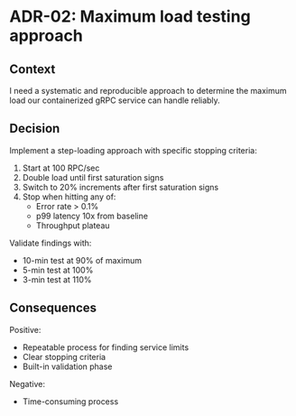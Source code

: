 # ADR-02: Maximum load testing approach

## Context

I need a systematic and reproducible approach to determine the maximum load our containerized gRPC service can handle reliably.

## Decision

Implement a step-loading approach with specific stopping criteria:

1. Start at 100 RPC/sec
2. Double load until first saturation signs
3. Switch to 20% increments after first saturation signs
4. Stop when hitting any of:
   - Error rate > 0.1%
   - p99 latency 10x from baseline
   - Throughput plateau

Validate findings with:

- 10-min test at 90% of maximum
- 5-min test at 100%
- 3-min test at 110%

## Consequences

Positive:

- Repeatable process for finding service limits
- Clear stopping criteria
- Built-in validation phase

Negative:

- Time-consuming process
